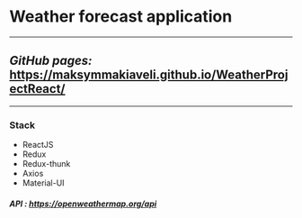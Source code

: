 # Weather forecast application
___
## *GitHub pages:*  https://maksymmakiaveli.github.io/WeatherProjectReact/
___

###  Stack
   * ReactJS
   * Redux 
   * Redux-thunk
   * Axios
   * Material-UI


##### API : https://openweathermap.org/api
